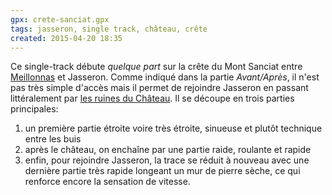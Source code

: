 ```yaml
---
gpx: crete-sanciat.gpx
tags: jasseron, single track, château, crête
created: 2015-04-20 18:35
---
```


Ce single-track débute *quelque part* sur la crête du Mont Sanciat entre
[Meillonnas](/tags/meillonnas) et Jasseron. Comme indiqué dans la partie
*Avant/Après*, il n'est pas très simple d'accès mais il permet de rejoindre
Jasseron en passant littéralement par [les ruines du
Château](/photos/chateau-jasseron/). Il se découpe en trois parties principales:

1. un première partie étroite voire très étroite, sinueuse et plutôt technique entre les buis
1. après le château, on enchaîne par une partie raide, roulante et rapide
1. enfin, pour rejoindre Jasseron, la trace se réduit à nouveau avec une
   dernière partie très rapide longeant un mur de pierre sèche, ce qui renforce
encore la sensation de vitesse.
